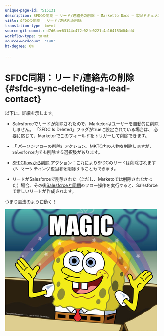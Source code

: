 ```yaml
---
unique-page-id: 7515131
description: SFDCの同期 — リード/連絡先の削除 — Marketto Docs — 製品ドキュメント
title: SFDCの同期 — リード/連絡先の削除
translation-type: tm+mt
source-git-commit: d7d6aee63144c472e02fe0221c4a164183d04dd4
workflow-type: tm+mt
source-wordcount: '148'
ht-degree: 0%

---
```



# SFDC同期：リード/連絡先の削除{#sfdc-sync-deleting-a-lead-contact}

以下に、詳細を示します。

* Salesforceでリードが削除されたので、Marketorはユーザーを自動的に削除しません。 「SFDC Is Deleted」フラグがtrueに設定されている場合は、 必要に応じて、Marketorでこのフィールドをトリガーして削除できます。
* [「](../../../../product-docs/core-marketo-concepts/smart-campaigns/flow-actions/delete-person.md) パーソンフローの削除」アクション。MKTO内の人物を削除しますが、`Salesforce`内でも削除する選択肢があります。

* [SFDCflowから削除](../../../../product-docs/core-marketo-concepts/smart-campaigns/salesforce-flow-actions/delete-person-from-sfdc.md) アクション：これによりSFDCのリードは削除されますが、マーケティング担当者を削除することもできます。
* リードがSalesforceで削除された（ただし、Marketoでは削除されなかった）場合、その後[Salesforceと同期](../../../../product-docs/core-marketo-concepts/smart-campaigns/salesforce-flow-actions/sync-person-to-sfdc.md)のフロー操作を実行すると、Salesforceで新しいリードが作成されます。

つまり魔法のように動く！

![—](assets/image2015-5-20-15-3a3-3a27.png)


